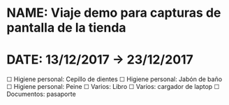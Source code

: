 # NAME: Viaje demo para capturas de pantalla de la tienda

# DATE: 13/12/2017 → 23/12/2017

☐ Higiene personal: Cepillo de dientes 
☐ Higiene personal: Jabón de baño 
☐ Higiene personal: Peine 
☐ Varios: Libro 
☐ Varios: cargador de laptop 
☐ Documentos: pasaporte
